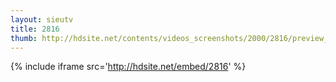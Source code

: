 ```yaml
---
layout: sieutv
title: 2816
thumb: http://hdsite.net/contents/videos_screenshots/2000/2816/preview_360p.mp4.jpg
---
```

{% include iframe src='http://hdsite.net/embed/2816' %}
 
